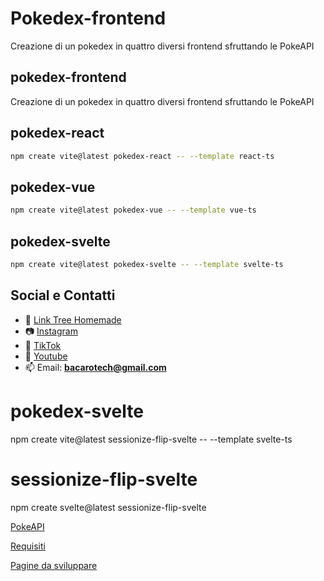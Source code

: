 # Pokedex-frontend
Creazione di un pokedex in quattro diversi frontend sfruttando le PokeAPI

## pokedex-frontend
Creazione di un pokedex in quattro diversi frontend sfruttando le PokeAPI

## pokedex-react
``` bash
npm create vite@latest pokedex-react -- --template react-ts
```
## pokedex-vue
``` bash
npm create vite@latest pokedex-vue -- --template vue-ts
```
## pokedex-svelte
``` bash
npm create vite@latest pokedex-svelte -- --template svelte-ts
```

## Social e Contatti
- 🌳 [Link Tree Homemade](https://bacarotech.github.io/)
- 📷 [Instagram](https://www.instagram.com/bacarotechofficial/)
- 🎵 [TikTok](https://www.tiktok.com/@bacarotech)
- 🎥 [Youtube](https://www.youtube.com/@Bacarotech)
- 📫 Email: **bacarotech@gmail.com**

# pokedex-svelte
npm create vite@latest sessionize-flip-svelte -- --template svelte-ts

# sessionize-flip-svelte
npm create svelte@latest sessionize-flip-svelte

[PokeAPI](https://pokeapi.co/)

[Requisiti](/docs/requisiti.md)

[Pagine da sviluppare](/docs/pagine.md)
